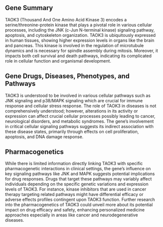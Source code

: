 ## Gene Summary
TAOK3 (Thousand And One Amino Acid Kinase 3) encodes a serine/threonine-protein kinase that plays a pivotal role in various cellular processes, including the JNK (c-Jun N-terminal kinase) signaling pathway, apoptosis, and cytoskeleton organization. TAOK3 is ubiquitously expressed in human tissues, showing higher expression levels in organs like the brain and pancreas. This kinase is involved in the regulation of microtubule dynamics and is necessary for spindle assembly during mitosis. Moreover, it impacts both cell survival and death pathways, indicating its complicated role in cellular function and organismal development.

## Gene Drugs, Diseases, Phenotypes, and Pathways
TAOK3 is understood to be involved in various cellular pathways such as JNK signaling and p38/MAPK signaling which are crucial for immune response and cellular stress response. The role of TAOK3 in diseases is not comprehensively understood; however, alterations in its activity or expression can affect crucial cellular processes possibly leading to cancer, neurological disorders, and metabolic syndromes. The gene’s involvement in critical cellular signaling pathways suggests its indirect association with these disease states, primarily through effects on cell proliferation, apoptosis, and DNA damage response.

## Pharmacogenetics
While there is limited information directly linking TAOK3 with specific pharmacogenetic interactions in clinical settings, the gene’s influence on key signaling pathways like JNK and MAPK suggests potential implications for drug responses. Drugs that target these pathways may variably affect individuals depending on the specific genetic variations and expression levels of TAOK3. For instance, kinase inhibitors that are used in cancer therapy targeting related pathways might have differential efficacy or adverse effects profiles contingent upon TAOK3 function. Further research into the pharmacogenetics of TAOK3 could unveil more about its potential impact on drug efficacy and safety, enhancing personalized medicine approaches especially in areas like cancer and neurodegenerative diseases.